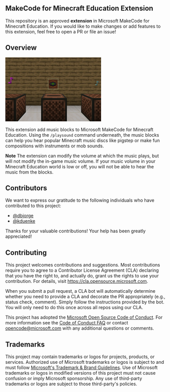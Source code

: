 ## MakeCode for Minecraft Education Extension

This repository is an approved **extension** in Microsoft MakeCode for Minecraft Education. If you would like to make changes or add features to this extension, feel free to open a PR or file an issue!

## Overview

<img src='./icon.png'>

This extension add music blocks to Microsoft MakeCode for Minecraft Education. Using the `/playsound` command underneath, the music blocks can help you hear popular Minecraft music discs like pigstep or make fun compositions with instruments or mob sounds. 

**Note** 
The extension can modify the volume at which the music plays, but will not modify the in-game music volume. If your music volume in your Minecraft Education world is low or off, you will not be able to hear the music from the blocks.

## Contributors
We want to express our gratitude to the following individuals who have contributed to this project:
- [@dbjorge](https://github.com/dbjorge)
- [@kduenke](https://github.com/kduenke)

Thanks for your valuable contributions! Your help has been greatly appreciated!

## Contributing

This project welcomes contributions and suggestions.  Most contributions require you to agree to a
Contributor License Agreement (CLA) declaring that you have the right to, and actually do, grant us
the rights to use your contribution. For details, visit https://cla.opensource.microsoft.com.

When you submit a pull request, a CLA bot will automatically determine whether you need to provide
a CLA and decorate the PR appropriately (e.g., status check, comment). Simply follow the instructions
provided by the bot. You will only need to do this once across all repos using our CLA.

This project has adopted the [Microsoft Open Source Code of Conduct](https://opensource.microsoft.com/codeofconduct/).
For more information see the [Code of Conduct FAQ](https://opensource.microsoft.com/codeofconduct/faq/) or
contact [opencode@microsoft.com](mailto:opencode@microsoft.com) with any additional questions or comments.

## Trademarks

This project may contain trademarks or logos for projects, products, or services. Authorized use of Microsoft 
trademarks or logos is subject to and must follow 
[Microsoft's Trademark & Brand Guidelines](https://www.microsoft.com/en-us/legal/intellectualproperty/trademarks/usage/general).
Use of Microsoft trademarks or logos in modified versions of this project must not cause confusion or imply Microsoft sponsorship.
Any use of third-party trademarks or logos are subject to those third-party's policies.